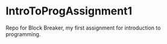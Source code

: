 # IntroToProgAssignment1
Repo for Block Breaker, my first assignment for introduction to programming.
